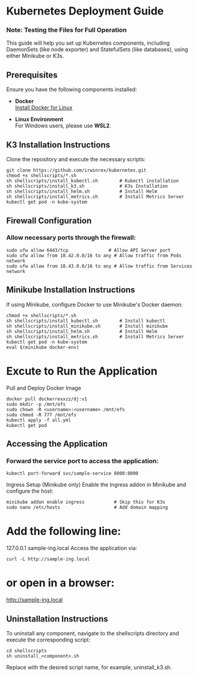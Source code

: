 # Kubernetes Deployment Guide

### Note: Testing the Files for Full Operation

This guide will help you set up Kubernetes components, including DaemonSets (like node exporter) and StatefulSets (like databases), using either Minikube or K3s.

## Prerequisites

Ensure you have the following components installed:

- **Docker**  
  [Install Docker for Linux](https://docs.docker.com/desktop/install/linux-install/)

- **Linux Environment**  
  For Windows users, please use **WSL2**.

## K3 Installation Instructions

Clone the repository and execute the necessary scripts:

```
git clone https://github.com/irwinrex/kubernetes.git
chmod +x shellscripts/*.sh
sh shellscripts/install_kubectl.sh        # Kubectl installation
sh shellscripts/install_k3.sh             # K3s Installation
sh shellscripts/install_helm.sh           # Install Helm
sh shellscripts/install_metrics.sh        # Install Metrics Server
kubectl get pod -n kube-system
```

## Firewall Configuration
### Allow necessary ports through the firewall:


```
sudo ufw allow 6443/tcp               # Allow API Server port
sudo ufw allow from 10.42.0.0/16 to any # Allow traffic from Pods network
sudo ufw allow from 10.43.0.0/16 to any # Allow traffic from Services network
```


## Minikube Installation Instructions
If using Minikube, configure Docker to use Minikube's Docker daemon:


```
chmod +x shellscripts/*.sh
sh shellscripts/install_kubectl.sh        # Install kubectl
sh shellscripts/install_minikube.sh       # Install minikube
sh shellscripts/install_helm.sh           # Install Helm
sh shellscripts/install_metrics.sh        # Install Metrics Server
kubectl get pod -n kube-system
eval $(minikube docker-env)
```


# Excute to Run the Application

Pull and Deploy Docker Image

```
docker pull dockerrexxzz/dj:v1
sudo mkdir -p /mnt/efs
sudo chown -R <username>:<username> /mnt/efs
sudo chmod -R 777 /mnt/efs
kubectl apply -f all.yml
kubectl get pod
```

## Accessing the Application
### Forward the service port to access the application:


```
kubectl port-forward svc/sample-service 8000:8000
```

Ingress Setup (Minikube only)
Enable the Ingress addon in Minikube and configure the host:


```
minikube addon enable ingress           # Skip this for K3s
sudo nano /etc/hosts                    # Add domain mapping
```

# Add the following line:

127.0.0.1 sample-ing.local
Access the application via:


```
curl -L http://sample-ing.local
```

# or open in a browser:

http://sample-ing.local

## Uninstallation Instructions

To uninstall any component, navigate to the shellscripts directory and execute the corresponding script:


```
cd shellscripts
sh uninstall_<component>.sh
```

Replace <component> with the desired script name, for example, uninstall_k3.sh.